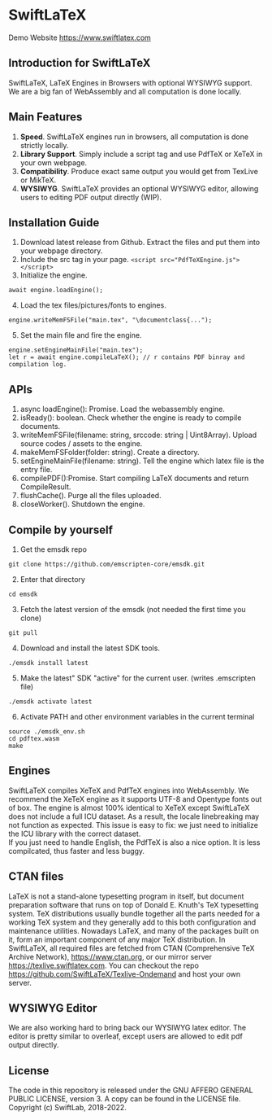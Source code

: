 
# SwiftLaTeX

Demo Website https://www.swiftlatex.com

## Introduction for SwiftLaTeX

SwiftLaTeX, LaTeX Engines in Browsers with optional WYSIWYG support. We are a big fan of WebAssembly and all computation is done locally.

## Main Features

1. __Speed__. SwiftLaTeX engines run in browsers, all computation is done strictly locally.
2. __Library Support__. Simply include a script tag and use PdfTeX or XeTeX in your own webpage.
3. __Compatibility__. Produce exact same output you would get from TexLive or MikTeX.
4. __WYSIWYG__. SwiftLaTeX provides an optional WYSIWYG editor, allowing users to editing PDF output directly (WIP).

## Installation Guide
1. Download latest release from Github. Extract the files and put them into your webpage directory.
2. Include the src tag in your page.
```<script src="PdfTeXEngine.js"></script>```
3. Initialize the engine.
```const engine = new LaTeXEngine();
await engine.loadEngine();
```
4. Load the tex files/pictures/fonts to engines.
```const engine = new LaTeXEngine();
engine.writeMemFSFile("main.tex", "\documentclass{...");
```
5. Set the main file and fire the engine.
```
engine.setEngineMainFile("main.tex");
let r = await engine.compileLaTeX(); // r contains PDF binray and compilation log.
```

## APIs
1. async loadEngine(): Promise<void>.
Load the webassembly engine.
2. isReady(): boolean.
Check whether the engine is ready to compile documents.
3. writeMemFSFile(filename: string, srccode: string | Uint8Array).
Upload source codes / assets to the engine.
4. makeMemFSFolder(folder: string).
Create a directory.
5. setEngineMainFile(filename: string).
Tell the engine which latex file is the entry file.
6. compilePDF():Promise<CompileResult>.
Start compiling LaTeX documents and return CompileResult.
7. flushCache().
Purge all the files uploaded.
8. closeWorker().
Shutdown the engine.

## Compile by yourself
1. Get the emsdk repo
```
git clone https://github.com/emscripten-core/emsdk.git
```
2. Enter that directory
```
cd emsdk
```
3. Fetch the latest version of the emsdk (not needed the first time you clone)
```
git pull
```
4. Download and install the latest SDK tools.
```
./emsdk install latest
```
5. Make the latest" SDK "active" for the current user. (writes .emscripten file)
```
./emsdk activate latest
```
6. Activate PATH and other environment variables in the current terminal
```
source ./emsdk_env.sh
cd pdftex.wasm
make
```

## Engines
SwiftLaTeX compiles XeTeX and PdfTeX engines into WebAssembly. We recommend the XeTeX engine as it supports UTF-8 and Opentype fonts out of box.
The engine is almost 100% identical to XeTeX except SwiftLaTeX does not include a full ICU dataset. As a result, the locale linebreaking may not function as expected. This issue is easy to fix: we just need to initialize the ICU library with the correct dataset.  
If you just need to handle English, the PdfTeX is also a nice option. It is less compilcated, thus faster and less buggy.


## CTAN files
LaTeX is not a stand-alone typesetting program in itself, but document preparation software that runs on top of Donald E. Knuth's TeX typesetting system. TeX distributions usually bundle together all the parts needed for a working TeX system and they generally add to this both configuration and maintenance utilities. Nowadays LaTeX, and many of the packages built on it, form an important component of any major TeX distribution. 
In SwiftLaTeX, all required files are fetched from CTAN (Comprehensive TeX Archive Network), https://www.ctan.org, or our mirror server https://texlive.swiftlatex.com. 
You can checkout the repo https://github.com/SwiftLaTeX/Texlive-Ondemand and host your own server. 

## WYSIWYG Editor
We are also working hard to bring back our WYSIWYG latex editor. The editor is pretty similar to overleaf, except users are allowed to edit pdf output directly. 

## License
The code in this repository is released under the GNU AFFERO GENERAL PUBLIC LICENSE, version 3. A copy can be found in the LICENSE file.
Copyright (c) SwiftLab, 2018-2022.
